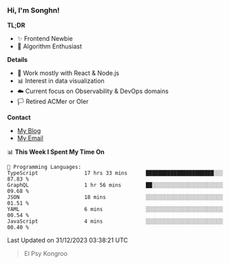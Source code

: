 ### Hi, I'm Songhn!

**TL;DR**

- ✨ Frontend Newbie
- 🎈 Algorithm Enthusiast

**Details**

- 🎯 Work mostly with React & Node.js
- 📊 Interest in data visualization
- ☁️ Current focus on Observability & DevOps domains
- 🏳️ Retired ACMer or OIer

**Contact**
- [My Blog](https://blog.songhn.com)
- [My Email](mailto:songhn233@gmail.com)

<!--START_SECTION:waka-->
📊 **This Week I Spent My Time On** 

```text
💬 Programming Languages: 
TypeScript               17 hrs 33 mins      ██████████████████████░░░   87.83 % 
GraphQL                  1 hr 56 mins        ██░░░░░░░░░░░░░░░░░░░░░░░   09.68 % 
JSON                     18 mins             ░░░░░░░░░░░░░░░░░░░░░░░░░   01.51 % 
YAML                     6 mins              ░░░░░░░░░░░░░░░░░░░░░░░░░   00.54 % 
JavaScript               4 mins              ░░░░░░░░░░░░░░░░░░░░░░░░░   00.40 % 
```


 Last Updated on 31/12/2023 03:38:21 UTC
<!--END_SECTION:waka-->

> El Psy Kongroo
